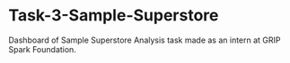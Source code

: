 # Task-3-Sample-Superstore
Dashboard of Sample Superstore Analysis task made as an intern at GRIP Spark Foundation.
